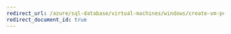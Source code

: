 ```yaml
---
redirect_url: /azure/sql-database/virtual-machines/windows/create-vm-portal
redirect_document_id: true
---
```

